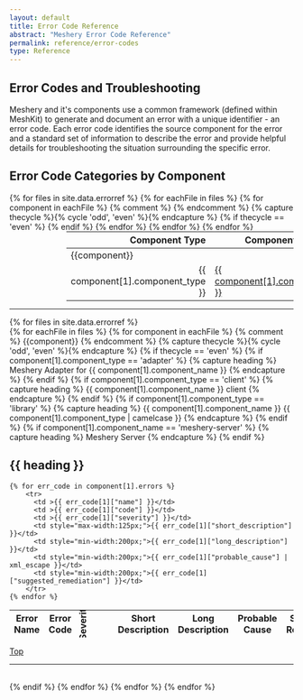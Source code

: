```yaml
---
layout: default
title: Error Code Reference
abstract: "Meshery Error Code Reference"
permalink: reference/error-codes
type: Reference
---
```

<style>

.title::first-letter {
  text-transform:capitalize;
}
</style>
## Error Codes and Troubleshooting

Meshery and it's components use a common framework (defined within MeshKit) to generate and document an error with a unique identifier - an error code. Each error code identifies the source component for the error and a standard set of information to describe the error and provide helpful details for troubleshooting the situation surrounding the specific error.

## Error Code Categories by Component

<table style="margin:auto;padding-right:25%; padding-left:20%;">
<thead>
  <tr>
    <th align="right">Component Type</th>
    <th>Component Name</th>
  </tr>
</thead>
<tbody>
  {% for files in site.data.errorref %}
    {% for eachFile in files %}
      {% for component in eachFile  %}
          {% comment %} <tr><td colspan="2">{{component}}</td></tr> {% endcomment %}
           {% capture thecycle %}{% cycle 'odd', 'even' %}{% endcapture %}
            {% if thecycle == 'even' %}
            <tr>
              <td align="right">{{ component[1].component_type }}</td>
              <td class="title"><a href="#{{ component[1].component_name  | camelcase }}-{{ component[1].component_type }}">{{ component[1].component_name }}</a></td>
            </tr>
        {% endif %}
      {% endfor %}
    {% endfor %}
  {% endfor %}
</tbody>
</table>

<hr />

  {% for files in site.data.errorref %}    
    {% for eachFile in files %}
      {% for component in eachFile  %}
          {% comment %} <tr><td colspan="2">{{component}}</td></tr> {% endcomment %}
           {% capture thecycle %}{% cycle 'odd', 'even' %}{% endcapture %}
            {% if thecycle == 'even' %}
            {% if component[1].component_type == 'adapter' %}
              {% capture heading %}
               Meshery Adapter for {{ component[1].component_name }}
              {% endcapture %}
            {% endif %}
            {% if component[1].component_type == 'client' %}
              {% capture heading %}
               {{ component[1].component_name }} client
              {% endcapture %}
            {% endif %}
            {% if component[1].component_type == 'library' %}
              {% capture heading %}
                {{ component[1].component_name }} {{ component[1].component_type | camelcase }}
              {% endcapture %}
            {% endif %}
            {% if component[1].component_name == 'meshery-server' %}
              {% capture heading %}
                Meshery Server
              {% endcapture %}
            {% endif %}

<h2> {{ heading }} </h2>
  <table>
  <thead>
    <tr>
      <th>Error Name</th>
      <th>Error Code</th>
      <th style="white-space:nowrap; transform-origin:30% 70%; transform: rotate(-90deg);padding:0px;">Severity</th>
      <th>Short Description</th>
      <th>Long Description</th>
      <th>Probable Cause</th>
      <th>Suggested Remediation</th>
    </tr>
  </thead>
  <tbody>
  
    {% for err_code in component[1].errors %}    
        <tr>
          <td >{{ err_code[1]["name"] }}</td>
          <td >{{ err_code[1]["code"] }}</td>
          <td >{{ err_code[1]["severity"] }}</td>
          <td style="max-width:125px;">{{ err_code[1]["short_description"] }}</td>
          <td style="min-width:200px;">{{ err_code[1]["long_description"] }}</td>
          <td style="min-width:200px;">{{ err_code[1]["probable_cause"] | xml_escape }}</td>
          <td style="min-width:200px;">{{ err_code[1]["suggested_remediation"] }}</td>
        </tr>
    {% endfor %}

  </tbody>
  </table>
  <a href="#{{ component[1].component_name }}">Top</a>
  <hr>
  <br>
{% endif %}
{% endfor %}
{% endfor %}
{% endfor %}
